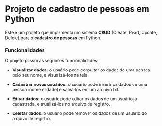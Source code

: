 # Projeto de cadastro de pessoas em Python

Este é um projeto que implementa um sistema **CRUD** (Create, Read, Update, Delete) para o **cadastro de pessoas** em Python.

### Funcionalidades

O projeto possui as seguintes funcionalidades:

* **Visualizar dados:** o usuário pode consultar os dados de uma pessoa pelo seu nome, e visualizá-los na tela.

* **Cadastrar novos usuários:** o usuário pode inserir os dados de uma pessoa (nome e idade) e salvá-los em um arquivo txt.

* **Editar dados:** o usuário pode editar os dados de um usuário já cadastrada, e atualizá-los no arquivo de registro.

* **Deletar dados:** o usuário pode remover os dados de um usuário do arquivo de registro.
